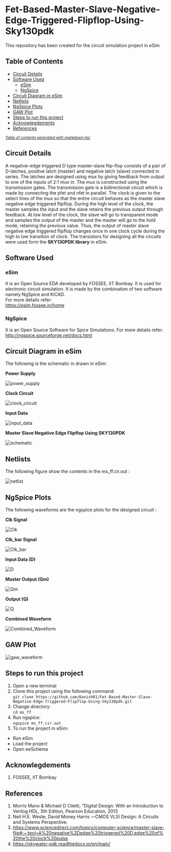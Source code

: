 # Fet-Based-Master-Slave-Negative-Edge-Triggered-Flipflop-Using-Sky130pdk
This repository has been created for the circuit simulation project in eSim

## Table of Contents
- [Circuit Details](#circuit-details)
- [Software Used](#software-used)
  * [eSim](#esim)
  * [NgSpice](#ngspice)
- [Circuit Diagram in eSim](#circuit-diagram-in-esim)
- [Netlists](#netlists)
- [NgSpice Plots](#ngspice-plots)
- [GAW Plot](#gaw-plot)
- [Steps to run this project](#steps-to-run-this-project)
- [Acknowlegdements](#acknowlegdements)
- [References](#references)

<small><i><a href='http://ecotrust-canada.github.io/markdown-toc/'>Table of contents generated with markdown-toc</a></i></small>

## Circuit Details
A negative-edge triggered D type master-slave flip-flop consists of a pair of D-latches, positive latch (master) and negative latch (slave) connected in series. The latches are designed using mux by giving feedback from output to one of the inputs of 2:1 mux in. The mux is constructed using the transmission gates. The transmission gate is a bidirectional circuit which is made by connecting the pfet and nfet in parallel. The clock is given to the select lines of the mux so that the entire circuit behaves as the master slave negative edge triggered flipflop. During the high level of the clock, the master samples the input and the slave retains the previous output through feedback. At low level of the clock, the slave will go to transparent mode and samples the output of the master and the master will go to the hold mode, retaining the previous value. Thus, the output of master slave negative edge triggered flipflop changes once in one clock cycle during the high to low transition of clock. The transistors for designing all the circuits were used form the **SKY130PDK library** in eSim.

## Software Used
### eSim
It is an Open Source EDA developed by FOSSEE, IIT Bombay. It is used for electronic circuit simulation. It is made by the combination of two software namely NgSpice and KiCAD.
</br>
For more details refer:
</br>
https://esim.fossee.in/home

### NgSpice
It is an Open Source Software for Spice Simulations. For more details refer:
</br>
http://ngspice.sourceforge.net/docs.html

## Circuit Diagram in eSim
The following is the schematic in drawn in eSim:

**Power Supply**

![power_supply](https://github.com/KanishR1/Fet-Based-Master-Slave-Negative-Edge-Triggered-Flipflop-Using-Sky130pdk/blob/main/schematic/power_supply.png)

**Clock Circuit**

![clock_circuit](https://github.com/KanishR1/Fet-Based-Master-Slave-Negative-Edge-Triggered-Flipflop-Using-Sky130pdk/blob/main/schematic/clock_circuit.png)

**Input Data**

![input_data](https://github.com/KanishR1/Fet-Based-Master-Slave-Negative-Edge-Triggered-Flipflop-Using-Sky130pdk/blob/main/schematic/input_data.png)

**Master Slave Negative Edge Flipflop Using SKY130PDK**

![schematic](https://github.com/KanishR1/Fet-Based-Master-Slave-Negative-Edge-Triggered-Flipflop-Using-Sky130pdk/blob/main/schematic/schematic.png)




## Netlists
The following figure show the contents in the ms_ff.cir.out : 

![netlist](https://github.com/KanishR1/Fet-Based-Master-Slave-Negative-Edge-Triggered-Flipflop-Using-Sky130pdk/blob/main/outputs/netlist.png)</br>


## NgSpice Plots

The following waveforms are the ngspice plots for the designed circuit :

**Clk Signal**

![Clk](https://github.com/KanishR1/Fet-Based-Master-Slave-Negative-Edge-Triggered-Flipflop-Using-Sky130pdk/blob/main/outputs/Clk.png)

**Clk_bar Signal**

![Clk_bar](https://github.com/KanishR1/Fet-Based-Master-Slave-Negative-Edge-Triggered-Flipflop-Using-Sky130pdk/blob/main/outputs/Clk_bar.png)

**Input Data (D)**

![D](https://github.com/KanishR1/Fet-Based-Master-Slave-Negative-Edge-Triggered-Flipflop-Using-Sky130pdk/blob/main/outputs/D.png)

**Master Output (Qm)**

![Qm](https://github.com/KanishR1/Fet-Based-Master-Slave-Negative-Edge-Triggered-Flipflop-Using-Sky130pdk/blob/main/outputs/Qm.png)

**Output (Q)**

![Q](https://github.com/KanishR1/Fet-Based-Master-Slave-Negative-Edge-Triggered-Flipflop-Using-Sky130pdk/blob/main/outputs/Q.png)


**Combined Waveform** </br>

![Combined_Waveform](https://github.com/KanishR1/Fet-Based-Master-Slave-Negative-Edge-Triggered-Flipflop-Using-Sky130pdk/blob/main/outputs/Combined_Waveform.png)

## GAW Plot

![gaw_waveform](https://github.com/KanishR1/Fet-Based-Master-Slave-Negative-Edge-Triggered-Flipflop-Using-Sky130pdk/blob/main/outputs/gaw_waveform.png)

## Steps to run this project
1. Open a new terminal
2. Clone this project using the following command:</br>
```git clone https://github.com/KanishR1/Fet-Based-Master-Slave-Negative-Edge-Triggered-Flipflop-Using-Sky130pdk.git ```</br>
3. Change directory:</br>
```cd ms_ff ```</br>
4. Run ngspice:</br>
```ngspice ms_ff.cir.out```</br>
5. To run the project in eSim:

  - Run eSim</br>
  - Load the project</br>
  - Open eeSchema</br>

## Acknowlegdements
1. FOSSEE, IIT Bombay

## References
1. Morris Mano & Michael D Ciletti, “Digital Design: With an Introduction to Verilog HDL, 5th Edition, Pearson Education, 2013
2. Neil H.E. Weste, David Money Harris ―CMOS VLSI Design: A Circuits and Systems Perspective.
3. https://www.sciencedirect.com/topics/computer-science/master-slave-flip#:~:text=A%20negative%2Dedge%20triggered%20D,edge%20of%20the%20clock%20pulse.
4. https://skywater-pdk.readthedocs.io/en/main/

